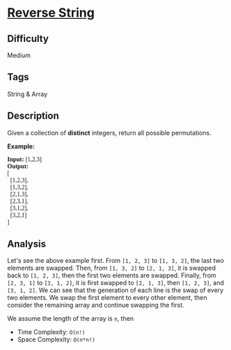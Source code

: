# [Reverse String](https://leetcode.com/problems/reverse-string/)

## Difficulty

Medium

## Tags

String & Array

## Description

Given a collection of **distinct** integers, return all possible permutations.

**Example:**
<pre style="font-family: consolas">
<b>Input:</b> [1,2,3]
<b>Output:</b>
[
  [1,2,3],
  [1,3,2],
  [2,1,3],
  [2,3,1],
  [3,1,2],
  [3,2,1]
]
</pre>

## Analysis

Let's see the above example first. From `[1, 2, 3]` to `[1, 3, 2]`, the last two elements are swapped. Then, from `[1, 3, 2]` to `[2, 1, 3]`, it is swapped back to `[1, 2, 3]`, then the first two elements are swapped. Finally, from `[2, 3, 1]` to `[3, 1, 2]`, it is first swapped to `[2, 1, 3]`, then `[1, 2, 3]`, and `[3, 1, 2]`. We can see that the generation of each line is the swap of every two elements. We swap the first element to every other element, then consider the remaining array and continue swapping the first.

We assume the length of the array is `n`, then
- Time Complexity: `O(n!)`
- Space Complexity: `O(n*n!)`
